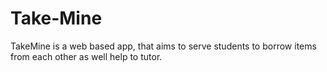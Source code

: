 # Take-Mine
TakeMine is a web based app, that aims to serve students to borrow items from each other as well help to tutor.
